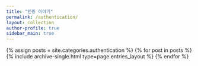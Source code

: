 ```yaml
---
title: "인증 이야기"
permalink: /authentication/
layout: collection
author-profile: true
sidebar_main: true
---
```


{% assign posts = site.categories.authentication %}
{% for post in posts %} {% include archive-single.html type=page.entries_layout %} {% endfor %}

